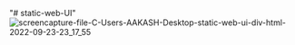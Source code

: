 "# static-web-UI" 
![screencapture-file-C-Users-AAKASH-Desktop-static-web-ui-div-html-2022-09-23-23_17_55](https://user-images.githubusercontent.com/113104315/192094974-5c1fb0b3-5525-4608-a6c7-c36ed75e60cb.png)
